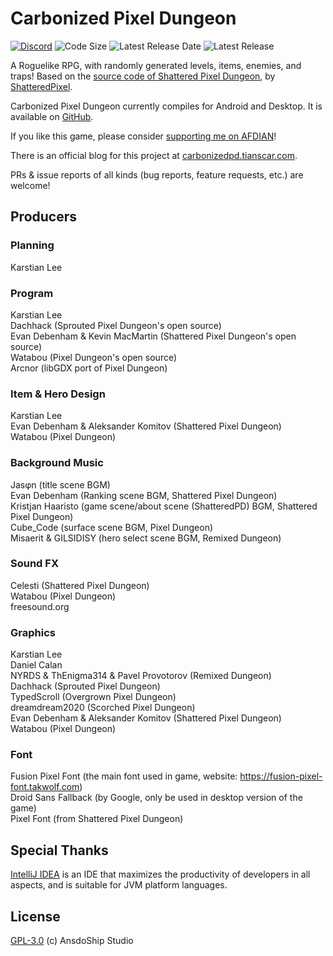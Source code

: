 # Carbonized Pixel Dungeon
[![Discord](https://img.shields.io/discord/978644808102994020?style=for-the-badge&logo=discord)](https://discord.gg/24Bykt4YfJ)
![Code Size](https://img.shields.io/github/languages/code-size/Tianscar/carbonized-pixel-dungeon-reloaded?style=for-the-badge)
![Latest Release Date](https://img.shields.io/github/release-date-pre/Tianscar/carbonized-pixel-dungeon-reloaded?style=for-the-badge)
![Latest Release](https://img.shields.io/github/v/release/Tianscar/carbonized-pixel-dungeon-reloaded?include_prereleases&style=for-the-badge)

A Roguelike RPG, with randomly generated levels, items, enemies, and traps! Based on the [source code of Shattered Pixel Dungeon](https://github.com/00-Evan/shattered-pixel-dungeon), by [ShatteredPixel](https://shatteredpixel.com).

Carbonized Pixel Dungeon currently compiles for Android and Desktop. It is available on [GitHub](https://github.com/Tianscar/carbonized-pixel-dungeon/releases).

If you like this game, please consider [supporting me on AFDIAN](https://afdian.net/a/Tianscar)!

There is an official blog for this project at [carbonizedpd.tianscar.com](https://carbonizedpd.tianscar.com).

PRs & issue reports of all kinds (bug reports, feature requests, etc.) are welcome!

## Producers

### Planning  
Karstian Lee
### Program  
Karstian Lee  
Dachhack (Sprouted Pixel Dungeon's open source)  
Evan Debenham & Kevin MacMartin (Shattered Pixel Dungeon's open source)  
Watabou (Pixel Dungeon's open source)  
Arcnor (libGDX port of Pixel Dungeon)
### Item & Hero Design
Karstian Lee  
Evan Debenham & Aleksander Komitov (Shattered Pixel Dungeon)  
Watabou (Pixel Dungeon)
### Background Music  
Jasφn (title scene BGM)  
Evan Debenham (Ranking scene BGM, Shattered Pixel Dungeon)  
Kristjan Haaristo (game scene/about scene (ShatteredPD) BGM, Shattered Pixel Dungeon)  
Cube_Code (surface scene BGM, Pixel Dungeon)  
Misaerit & GILSIDISY (hero select scene BGM, Remixed Dungeon)
### Sound FX
Celesti (Shattered Pixel Dungeon)  
Watabou (Pixel Dungeon)  
freesound.org
### Graphics  
Karstian Lee  
Daniel Calan  
NYRDS & ThEnigma314 & Pavel Provotorov (Remixed Dungeon)  
Dachhack (Sprouted Pixel Dungeon)  
TypedScroll (Overgrown Pixel Dungeon)  
dreamdream2020 (Scorched Pixel Dungeon)  
Evan Debenham & Aleksander Komitov (Shattered Pixel Dungeon)  
Watabou (Pixel Dungeon)
### Font
Fusion Pixel Font (the main font used in game, website: https://fusion-pixel-font.takwolf.com)  
Droid Sans Fallback (by Google, only be used in desktop version of the game)  
Pixel Font (from Shattered Pixel Dungeon)

## Special Thanks
[IntelliJ IDEA](https://en.wikipedia.org/wiki/IntelliJ_IDEA) is an IDE that maximizes the productivity of developers in all aspects, and is suitable for JVM platform languages.

## License
[GPL-3.0](https://github.com/AnsdoShip/carbonized-pixel-dungeon/blob/main/LICENSE.txt) (c) AnsdoShip Studio
